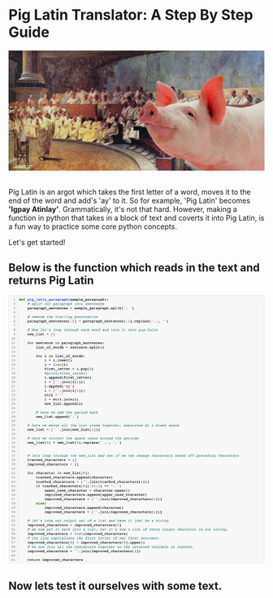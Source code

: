 # Pig Latin Translator: A Step By Step Guide

<img src="https://github.com/carlosjennings1991/piglatin/blob/main/pig_latin_painting.png">

##
Pig Latin is an argot which takes the first letter of a word, moves it to the end of the word and add's 'ay' to it. So for example, 'Pig Latin' becomes <b>'Igpay Atinlay'</b>. Grammatically, it's not that hard. However, making a function in python that takes in a block of text and coverts it into Pig Latin, is a fun way to practice some core python concepts. 

Let's get started!

##

## Below is the function which reads in the text and returns Pig Latin

<img src="https://github.com/carlosjennings1991/piglatin/blob/main/code_pig_latin.png">

## Now lets test it ourselves with some text. 
